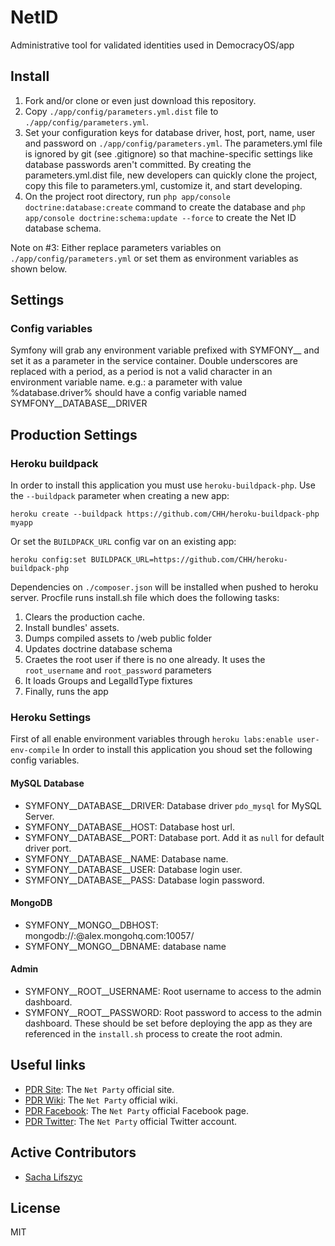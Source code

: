 NetID
=====

Administrative tool for validated identities used in DemocracyOS/app

## Install
1. Fork and/or clone or even just download this repository.
2. Copy `./app/config/parameters.yml.dist` file to `./app/config/parameters.yml`.
3. Set your configuration keys for database driver, host, port, name, user and password on `./app/config/parameters.yml`.
The parameters.yml file is ignored by git (see .gitignore) so that machine-specific settings like database passwords aren't committed.
By creating the parameters.yml.dist file, new developers can quickly clone the project, copy this file to parameters.yml, customize it, and start developing.
4. On the project root directory, run `php app/console doctrine:database:create` command to create the database and `php app/console doctrine:schema:update --force` to create the Net ID database schema.

Note on #3: Either replace parameters variables on `./app/config/parameters.yml` or set them as environment variables as shown below.

##  Settings

### Config variables
Symfony will grab any environment variable prefixed with SYMFONY__ and set it as a parameter in the service container.
Double underscores are replaced with a period, as a period is not a valid character in an environment variable name.
e.g.: a parameter with value %database.driver% should have a config variable named SYMFONY__DATABASE__DRIVER

## Production Settings

### Heroku buildpack
In order to install this application you must use `heroku-buildpack-php`.
Use the `--buildpack` parameter when creating a new app:

    heroku create --buildpack https://github.com/CHH/heroku-buildpack-php myapp

Or set the `BUILDPACK_URL` config var on an existing app:

    heroku config:set BUILDPACK_URL=https://github.com/CHH/heroku-buildpack-php
    
Dependencies on `./composer.json` will be installed when pushed to heroku server.
Procfile runs install.sh file which does the following tasks:

1. Clears the production cache.
2. Install bundles' assets.
3. Dumps compiled assets to /web public folder
4. Updates doctrine database schema
5. Craetes the root user if there is no one already. It uses the `root_username` and `root_password` parameters
6. It loads Groups and LegalIdType fixtures
7. Finally, runs the app

### Heroku Settings
First of all enable environment variables through `heroku labs:enable user-env-compile`
In order to install this application you shoud set the following config variables.

#### MySQL Database
* SYMFONY__DATABASE__DRIVER: Database driver `pdo_mysql` for MySQL Server.
* SYMFONY__DATABASE__HOST: Database host url.
* SYMFONY__DATABASE__PORT: Database port. Add it as `null` for default driver port.
* SYMFONY__DATABASE__NAME: Database name.
* SYMFONY__DATABASE__USER: Database login user.
* SYMFONY__DATABASE__PASS: Database login password.

#### MongoDB
* SYMFONY__MONGO__DBHOST: mongodb://<dbusername>:<dbpassword>@alex.mongohq.com:10057/<dbname>
* SYMFONY__MONGO__DBNAME: database name

#### Admin
* SYMFONY__ROOT__USERNAME: Root username to access to the admin dashboard.
* SYMFONY__ROOT__PASSWORD: Root password to access to the admin dashboard.
These should be set before deploying the app as they are referenced in the `install.sh` process to create the root admin.

## Useful links

* [PDR Site](http://partidodelared.org): The `Net Party` official site.
* [PDR Wiki](http://wiki.partidodelared.org): The `Net Party` official wiki.
* [PDR Facebook](http://facebook.com/partidodelared): The `Net Party` official Facebook page.
* [PDR Twitter](http://twitter.com/partidodelared): The `Net Party` official Twitter account.

## Active Contributors
* [Sacha Lifszyc](http://twitter.com/slifszyc)  

## License 

MIT
